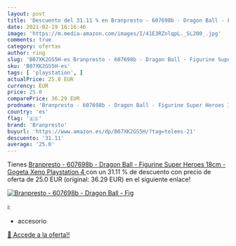 ```yaml
---
layout: post
title: 'Descuento del 31.11 % en Branpresto - 607698b - Dragon Ball - Fig'
date: 2021-02-19 16:16:46
image: 'https://m.media-amazon.com/images/I/41E3RZnlqpL._SL200_.jpg'
comments: true
category: ofertas
author: ring
slug: 'B07XK2GS5H-es Branpresto - 607698b - Dragon Ball - Figurine Super Heroes...'
sku: 'B07XK2GS5H-es'
tags: [ 'playstation', ]
actualPrice: 25.0 EUR
currency: EUR
price: 25.0
comparePrice: 36.29 EUR
prodname: 'Branpresto - 607698b - Dragon Ball - Figurine Super Heroes 18cm - Gogeta Xeno  Playstation 4 '
country: 'es'
flag: '🇪🇸'
brand: 'Branpresto'
buyurl: 'https://www.amazon.es/dp/B07XK2GS5H/?tag=tolees-21'
descuento: '31.11'
average: '25.0'
---
```


Tienes [Branpresto - 607698b - Dragon Ball - Figurine Super Heroes 18cm - Gogeta Xeno  Playstation 4 ](https://www.amazon.es/dp/B07XK2GS5H/?tag=tolees-21) con un 31.11 % de descuento con precio de oferta de 25.0 EUR (original: 36.29 EUR) en el siguiente enlace!

[![Branpresto - 607698b - Dragon Ball - Fig](https://m.media-amazon.com/images/I/41E3RZnlqpL._SL200_.jpg)](https://www.amazon.es/dp/B07XK2GS5H/?tag=tolees-21)

ℹ️:

- accesorio

[🛒 Accede a la oferta!!](https://www.amazon.es/dp/B07XK2GS5H/?tag=tolees-21)
